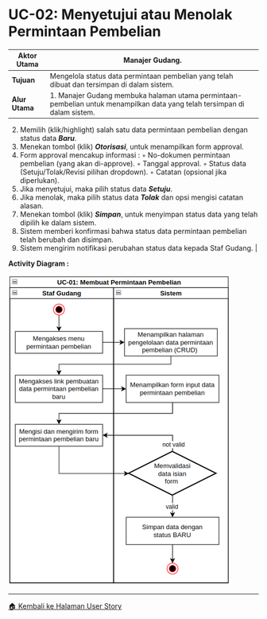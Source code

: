 # UC-02: Menyetujui atau Menolak Permintaan Pembelian
| **Aktor Utama** | Manajer Gudang. |
| --- | --- |
| **Tujuan** | Mengelola status data permintaan pembelian yang telah dibuat dan tersimpan di dalam sistem. |
| **Alur Utama** | 1. Manajer Gudang membuka halaman utama permintaan-pembelian untuk menampilkan data yang telah tersimpan di dalam sistem.
2. Memilih (klik/highlight) salah satu data permintaan pembelian dengan status data ***Baru***.
3. Menekan tombol (klik) ***Otorisasi***, untuk menampilkan form approval.
4. Form approval mencakup informasi :
    ◦ No-dokumen permintaan pembelian (yang akan di-approve).
    ◦ Tanggal approval.
    ◦ Status data (Setuju/Tolak/Revisi pilihan dropdown).
    ◦ Catatan (opsional jika diperlukan).
5. Jika menyetujui, maka pilih status data ***Setuju***.
6. Jika menolak, maka pilih status data ***Tolak*** dan opsi mengisi catatan alasan.
7. Menekan tombol (klik) ***Simpan***, untuk menyimpan status data yang telah dipilih ke dalam sistem.
8. Sistem memberi konfirmasi bahwa status data permintaan pembelian telah berubah dan disimpan.
9. Sistem mengirim notifikasi perubahan status data kepada Staf Gudang. |

**Activity Diagram :**

![activity01](/img/activity_diagrams/activity_1.png)

---
[🏠 Kembali ke Halaman User Story](/docs/user_story/ur_01.md)